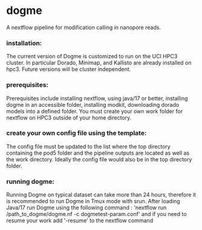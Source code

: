 # dogme
A nextflow pipeline for modification calling in nanopore reads. 
### installation:
The current version of Dogme is customized to run on the UCI HPC3 cluster. In particular Dorado, Minimap, and Kallisto are already installed on hpc3. Future versions will be cluster independent.
### prerequisites:
Prerequisites include installing nextflow, using java/17 or better, installing dogme in an accessible folder, installing modkit, downloading dorado models into a defined folder. 
You must create your own work folder for nextflow on HPC3 outside of your home directory. 
### create your own config file using the template:
The config file must be updated to the list where the top directory containing the pod5 folder and the pipeline outputs are located as well as the work directory. Ideally the config file would also be in the top directory folder. 
### running dogme:
Running Dogme on typical dataset can take more than 24 hours, therefore it is recommended to run Dogme in Tmux mode with srun. After loading Java/17 run Dogme using the following command : 
  'nextflow run /path_to_dogme/dogme.nf -c dogmetest-param.conf'
  and if you need to resume your work add '-resume' to the nextflow command 
